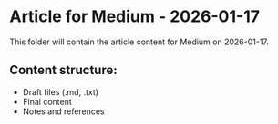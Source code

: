 # Article for Medium - 2026-01-17

This folder will contain the article content for Medium on 2026-01-17.

## Content structure:
- Draft files (.md, .txt)
- Final content
- Notes and references
